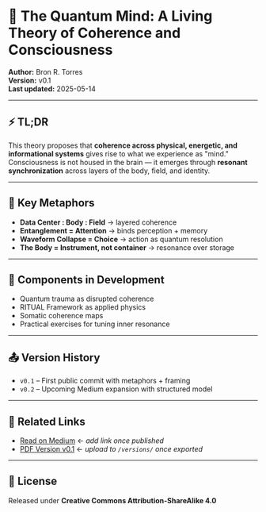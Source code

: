# 🧠 The Quantum Mind: A Living Theory of Coherence and Consciousness

**Author:** Bron R. Torres  
**Version:** v0.1  
**Last updated:** 2025-05-14  

---

## ⚡️ TL;DR

This theory proposes that **coherence across physical, energetic, and informational systems** gives rise to what we experience as "mind."  
Consciousness is not housed in the brain — it emerges through **resonant synchronization** across layers of the body, field, and identity.

---

## 🧭 Key Metaphors

- **Data Center : Body : Field** → layered coherence
- **Entanglement = Attention** → binds perception + memory
- **Waveform Collapse = Choice** → action as quantum resolution
- **The Body = Instrument, not container** → resonance over storage

---

## 🧬 Components in Development

- Quantum trauma as disrupted coherence
- RITUAL Framework as applied physics
- Somatic coherence maps
- Practical exercises for tuning inner resonance

---

## 📤 Version History

- `v0.1` – First public commit with metaphors + framing
- `v0.2` – Upcoming Medium expansion with structured model

---

## 📎 Related Links

- [Read on Medium](#) ← *add link once published*
- [PDF Version v0.1](#) ← *upload to `/versions/` once exported*

---

## 🧾 License

Released under **Creative Commons Attribution-ShareAlike 4.0**

